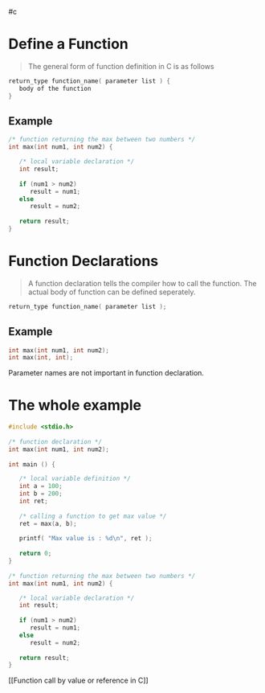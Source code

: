 #c 

# Define a Function
> The general form of function definition in C is as follows
> 
```c
return_type function_name( parameter list ) {
   body of the function
}
```
## Example 
```c
/* function returning the max between two numbers */
int max(int num1, int num2) {

   /* local variable declaration */
   int result;
 
   if (num1 > num2)
      result = num1;
   else
      result = num2;
 
   return result; 
}
```

# Function Declarations
> A function declaration tells the compiler how to call the function. The actual body of function can be defined seperately.

```c
return_type function_name( parameter list );
```
## Example
```c
int max(int num1, int num2);
int max(int, int);
```
Parameter names are not important in function declaration.

# The whole example
```c
#include <stdio.h>
 
/* function declaration */
int max(int num1, int num2);
 
int main () {

   /* local variable definition */
   int a = 100;
   int b = 200;
   int ret;
 
   /* calling a function to get max value */
   ret = max(a, b);
 
   printf( "Max value is : %d\n", ret );
 
   return 0;
}
 
/* function returning the max between two numbers */
int max(int num1, int num2) {

   /* local variable declaration */
   int result;
 
   if (num1 > num2)
      result = num1;
   else
      result = num2;
 
   return result; 
}

```

[[Function call by value or reference in C]]
